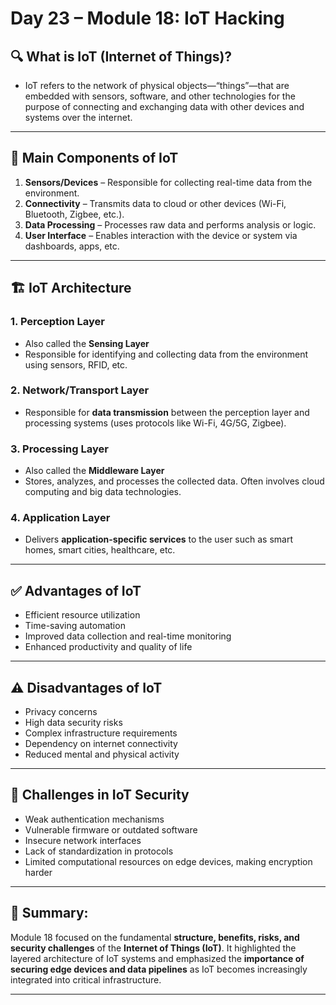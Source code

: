 # Day 23 – Module 18: IoT Hacking

## 🔍 What is IoT (Internet of Things)?
- IoT refers to the network of physical objects—“things”—that are embedded with sensors, software, and other technologies for the purpose of connecting and exchanging data with other devices and systems over the internet.

---

## 🧩 Main Components of IoT
1. **Sensors/Devices** – Responsible for collecting real-time data from the environment.
2. **Connectivity** – Transmits data to cloud or other devices (Wi-Fi, Bluetooth, Zigbee, etc.).
3. **Data Processing** – Processes raw data and performs analysis or logic.
4. **User Interface** – Enables interaction with the device or system via dashboards, apps, etc.

---

## 🏗️ IoT Architecture
### 1. **Perception Layer**
- Also called the **Sensing Layer**
- Responsible for identifying and collecting data from the environment using sensors, RFID, etc.

### 2. **Network/Transport Layer**
- Responsible for **data transmission** between the perception layer and processing systems (uses protocols like Wi-Fi, 4G/5G, Zigbee).

### 3. **Processing Layer**
- Also called the **Middleware Layer**
- Stores, analyzes, and processes the collected data. Often involves cloud computing and big data technologies.

### 4. **Application Layer**
- Delivers **application-specific services** to the user such as smart homes, smart cities, healthcare, etc.

---

## ✅ Advantages of IoT
- Efficient resource utilization
- Time-saving automation
- Improved data collection and real-time monitoring
- Enhanced productivity and quality of life

---

## ⚠️ Disadvantages of IoT
- Privacy concerns
- High data security risks
- Complex infrastructure requirements
- Dependency on internet connectivity
- Reduced mental and physical activity

---

## 🚧 Challenges in IoT Security
- Weak authentication mechanisms
- Vulnerable firmware or outdated software
- Insecure network interfaces
- Lack of standardization in protocols
- Limited computational resources on edge devices, making encryption harder

---

## 📝 Summary:

Module 18 focused on the fundamental **structure, benefits, risks, and security challenges** of the **Internet of Things (IoT)**. It highlighted the layered architecture of IoT systems and emphasized the **importance of securing edge devices and data pipelines** as IoT becomes increasingly integrated into critical infrastructure.

---
